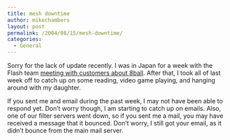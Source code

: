 ```yaml
---
title: mesh downtime
author: mikechambers
layout: post
permalink: /2004/08/15/mesh-downtime/
categories:
  - General
---
```



Sorry for the lack of update recently. I was in Japan for a week with the Flash team [meeting with customers about 8ball][1]. After that, I took all of last week off to catch up on some reading, video game playing, and hanging around with my daughter.

If you sent me and email during the past week, I may not have been able to respond yet. Don&#8217;t worry though, I am starting to catch up on emails. Also, one of our filter servers went down, so if you sent me a mail, you may have received a message that it bounced. Don&#8217;t worry, I still got your email, as it didn&#8217;t bounce from the main mail server.

 [1]: /mesh/archives/005742.cfm